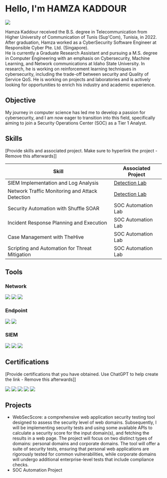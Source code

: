 
# Hello, I'm HAMZA KADDOUR
<a href="https://www.linkedin.com/in/hamzakaddour/"><img src="https://img.shields.io/badge/-LinkedIn-0072b1?&style=for-the-badge&logo=linkedin&logoColor=white" /></a>


Hamza Kaddour received the B.S. degree in Telecommunication from Higher University of Communication of Tunis (Sup'Com), Tunisia, in 2022. After graduation, Hamza worked as a CyberSecurity Software Engineer at Responsible Cyber Pte. Ltd. (Singapore). <br>
He is currently a Graduate Research Assistant and pursuing a M.S. degree in Computer Engineering with an emphasis on Cybersecurity, Machine Learning, and Network communications at Idaho State University. In research, he is working on reinforcement learning techniques in cybersecurity, including the trade-off between security and Quality of Service QoS. He is working on projects and laboratories and is actively looking for opportunities to enrich his industry and academic experience.

## Objective


My journey in computer science has led me to develop a passion for cybersecurity, and I am now eager to transition into this field, specifically aiming to join a Security Operations Center (SOC) as a Tier 1 Analyst.

## Skills
[Provide skills and associated project. Make sure to hyperlink the project - Remove this afterwards]]

| Skill                                         | Associated Project         |
|-----------------------------------------------|----------------------------|
| SIEM Implementation and Log Analysis          | <a href="https://google.com">Detection Lab</a>|
| Network Traffic Monitoring and Attack Detection | <a href="https://google.com">Detection Lab</a>|
| Security Automation with Shuffle SOAR         | SOC Automation Lab|
| Incident Response Planning and Execution      | SOC Automation Lab|
| Case Management with TheHive                  | SOC Automation Lab|
| Scripting and Automation for Threat Mitigation | SOC Automation Lab|

## Tools
<!-- ... [Provide tools and break them down into categories. Use ChatGPT to help create the link - Remove this afterwards]] -->

### Network
<div>
    <img src="https://img.shields.io/badge/-Wireshark-1679A7?&style=for-the-badge&logo=Wireshark&logoColor=white" />
    <img src="https://img.shields.io/badge/-Suricata-EF3B2D?&style=for-the-badge&logo=Suricata&logoColor=white" />
    <img src="https://img.shields.io/badge/-Zeek-777BB4?&style=for-the-badge&logo=Zeek&logoColor=white" />
</div>

### Endpoint
<div>
    <img src="https://img.shields.io/badge/-Microsoft_Defender_for_Endpoint-00A4EF?&style=for-the-badge&logo=Microsoft&logoColor=white" />
    <img src="https://img.shields.io/badge/-Velociraptor-4B275F?&style=for-the-badge&logo=Velociraptor&logoColor=white" />
</div>

### SIEM
<div>
    <img src="https://img.shields.io/badge/-Microsoft_Sentinel-0078D4?&style=for-the-badge&logo=Microsoft&logoColor=white" />
    <img src="https://img.shields.io/badge/-Splunk-000000?&style=for-the-badge&logo=Splunk&logoColor=white" />
    <img src="https://img.shields.io/badge/-Elastic-005571?&style=for-the-badge&logo=Elastic&logoColor=white" />
</div>

## Certifications
[Provide certifications that you have obtained. Use ChatGPT to help create the link - Remove this afterwards]]
<div>
<img src="https://img.shields.io/badge/-Security%2B-FF0000?&style=for-the-badge&logo=CompTIA&logoColor=white" />
<img src="https://img.shields.io/badge/-Network%2B-007ACC?&style=for-the-badge&logo=CompTIA&logoColor=white" />
<img src="https://img.shields.io/badge/-A%2B-4D4D4D?&style=for-the-badge&logo=CompTIA&logoColor=white" />
<img src="https://img.shields.io/badge/-CDSA-006400?&style=for-the-badge&logoColor=white" />
<img src="https://img.shields.io/badge/-CCD-000080?&style=for-the-badge&logoColor=white" />
</div>

## Projects
- WebSecScore: a comprehensive web application security testing tool designed to assess the security level of web domains. Subsequently, I will be implementing security tests and using some available APIs to calculate a security score for the input domain(s), and fetching the results in a web page. The project will focus on two distinct types of domains: personal domains and corporate domains. The tool will offer a suite of security tests, ensuring that personal web applications are rigorously tested for common vulnerabilities, while corporate domains will undergo additional enterprise-level tests that include compliance checks.
- SOC Automation Project
